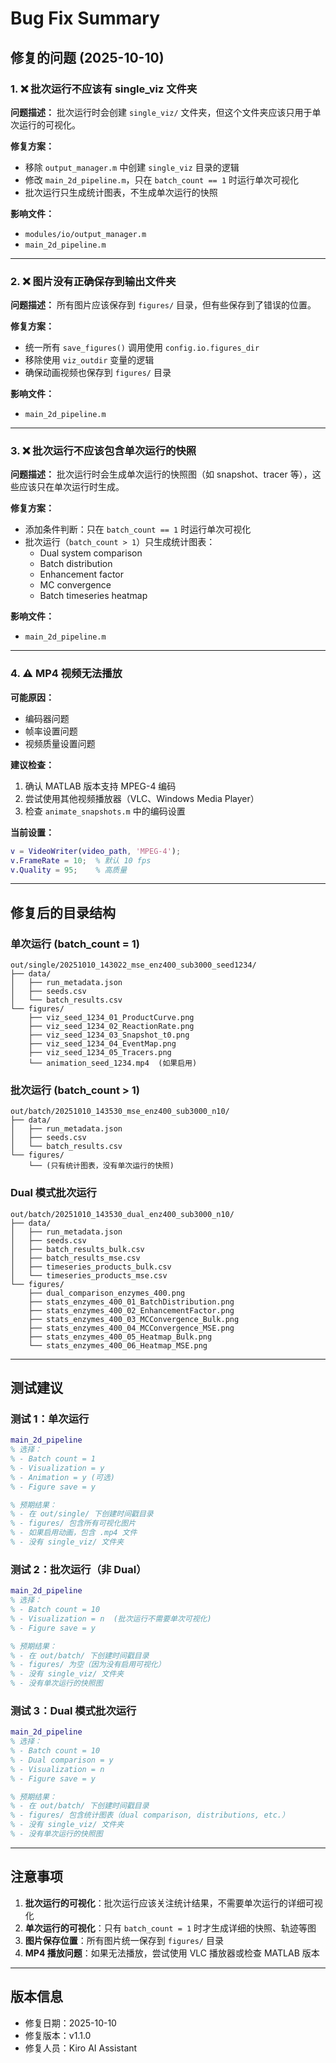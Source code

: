 # Bug Fix Summary

## 修复的问题 (2025-10-10)

### 1. ❌ 批次运行不应该有 single_viz 文件夹
**问题描述：** 批次运行时会创建 `single_viz/` 文件夹，但这个文件夹应该只用于单次运行的可视化。

**修复方案：**
- 移除 `output_manager.m` 中创建 `single_viz` 目录的逻辑
- 修改 `main_2d_pipeline.m`，只在 `batch_count == 1` 时运行单次可视化
- 批次运行只生成统计图表，不生成单次运行的快照

**影响文件：**
- `modules/io/output_manager.m`
- `main_2d_pipeline.m`

---

### 2. ❌ 图片没有正确保存到输出文件夹
**问题描述：** 所有图片应该保存到 `figures/` 目录，但有些保存到了错误的位置。

**修复方案：**
- 统一所有 `save_figures()` 调用使用 `config.io.figures_dir`
- 移除使用 `viz_outdir` 变量的逻辑
- 确保动画视频也保存到 `figures/` 目录

**影响文件：**
- `main_2d_pipeline.m`

---

### 3. ❌ 批次运行不应该包含单次运行的快照
**问题描述：** 批次运行时会生成单次运行的快照图（如 snapshot、tracer 等），这些应该只在单次运行时生成。

**修复方案：**
- 添加条件判断：只在 `batch_count == 1` 时运行单次可视化
- 批次运行（`batch_count > 1`）只生成统计图表：
  - Dual system comparison
  - Batch distribution
  - Enhancement factor
  - MC convergence
  - Batch timeseries heatmap

**影响文件：**
- `main_2d_pipeline.m`

---

### 4. ⚠️ MP4 视频无法播放
**可能原因：**
- 编码器问题
- 帧率设置问题
- 视频质量设置问题

**建议检查：**
1. 确认 MATLAB 版本支持 MPEG-4 编码
2. 尝试使用其他视频播放器（VLC、Windows Media Player）
3. 检查 `animate_snapshots.m` 中的编码设置

**当前设置：**
```matlab
v = VideoWriter(video_path, 'MPEG-4');
v.FrameRate = 10;  % 默认 10 fps
v.Quality = 95;    % 高质量
```

---

## 修复后的目录结构

### 单次运行 (batch_count = 1)
```
out/single/20251010_143022_mse_enz400_sub3000_seed1234/
├── data/
│   ├── run_metadata.json
│   ├── seeds.csv
│   └── batch_results.csv
└── figures/
    ├── viz_seed_1234_01_ProductCurve.png
    ├── viz_seed_1234_02_ReactionRate.png
    ├── viz_seed_1234_03_Snapshot_t0.png
    ├── viz_seed_1234_04_EventMap.png
    ├── viz_seed_1234_05_Tracers.png
    └── animation_seed_1234.mp4  (如果启用)
```

### 批次运行 (batch_count > 1)
```
out/batch/20251010_143530_mse_enz400_sub3000_n10/
├── data/
│   ├── run_metadata.json
│   ├── seeds.csv
│   └── batch_results.csv
└── figures/
    └── (只有统计图表，没有单次运行的快照)
```

### Dual 模式批次运行
```
out/batch/20251010_143530_dual_enz400_sub3000_n10/
├── data/
│   ├── run_metadata.json
│   ├── seeds.csv
│   ├── batch_results_bulk.csv
│   ├── batch_results_mse.csv
│   ├── timeseries_products_bulk.csv
│   └── timeseries_products_mse.csv
└── figures/
    ├── dual_comparison_enzymes_400.png
    ├── stats_enzymes_400_01_BatchDistribution.png
    ├── stats_enzymes_400_02_EnhancementFactor.png
    ├── stats_enzymes_400_03_MCConvergence_Bulk.png
    ├── stats_enzymes_400_04_MCConvergence_MSE.png
    ├── stats_enzymes_400_05_Heatmap_Bulk.png
    └── stats_enzymes_400_06_Heatmap_MSE.png
```

---

## 测试建议

### 测试 1：单次运行
```matlab
main_2d_pipeline
% 选择：
% - Batch count = 1
% - Visualization = y
% - Animation = y (可选)
% - Figure save = y

% 预期结果：
% - 在 out/single/ 下创建时间戳目录
% - figures/ 包含所有可视化图片
% - 如果启用动画，包含 .mp4 文件
% - 没有 single_viz/ 文件夹
```

### 测试 2：批次运行（非 Dual）
```matlab
main_2d_pipeline
% 选择：
% - Batch count = 10
% - Visualization = n  (批次运行不需要单次可视化)
% - Figure save = y

% 预期结果：
% - 在 out/batch/ 下创建时间戳目录
% - figures/ 为空（因为没有启用可视化）
% - 没有 single_viz/ 文件夹
% - 没有单次运行的快照图
```

### 测试 3：Dual 模式批次运行
```matlab
main_2d_pipeline
% 选择：
% - Batch count = 10
% - Dual comparison = y
% - Visualization = n
% - Figure save = y

% 预期结果：
% - 在 out/batch/ 下创建时间戳目录
% - figures/ 包含统计图表（dual comparison, distributions, etc.）
% - 没有 single_viz/ 文件夹
% - 没有单次运行的快照图
```

---

## 注意事项

1. **批次运行的可视化**：批次运行应该关注统计结果，不需要单次运行的详细可视化
2. **单次运行的可视化**：只有 `batch_count = 1` 时才生成详细的快照、轨迹等图
3. **图片保存位置**：所有图片统一保存到 `figures/` 目录
4. **MP4 播放问题**：如果无法播放，尝试使用 VLC 播放器或检查 MATLAB 版本

---

## 版本信息

- 修复日期：2025-10-10
- 修复版本：v1.1.0
- 修复人员：Kiro AI Assistant
